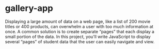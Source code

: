 # gallery-app
 Displaying a large amount of data on a web page, like a list of 200 movie titles or 400 products, can overwhelm a user with too much information at once. A common solution is to create separate “pages” that each display a small portion of the data. In this project, you'll write JavaScript to display several “pages” of student data that the user can easily navigate and view.
